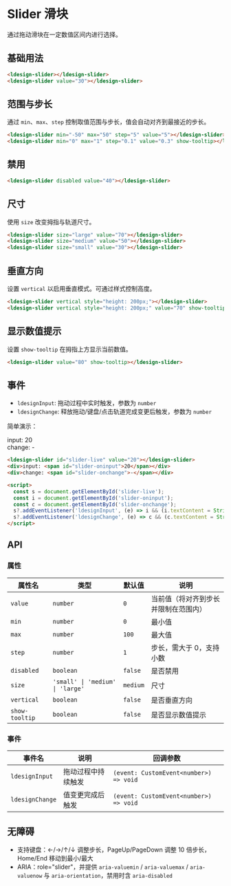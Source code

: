 # Slider 滑块

通过拖动滑块在一定数值区间内进行选择。

## 基础用法

<div class="demo-container">
  <ldesign-slider></ldesign-slider>
  <ldesign-slider value="30"></ldesign-slider>
</div>

```html
<ldesign-slider></ldesign-slider>
<ldesign-slider value="30"></ldesign-slider>
```

## 范围与步长

通过 `min`、`max`、`step` 控制取值范围与步长，值会自动对齐到最接近的步长。

<div class="demo-container">
  <ldesign-slider min="-50" max="50" step="5" value="5"></ldesign-slider>
  <ldesign-slider min="0" max="1" step="0.1" value="0.3" show-tooltip></ldesign-slider>
</div>

```html
<ldesign-slider min="-50" max="50" step="5" value="5"></ldesign-slider>
<ldesign-slider min="0" max="1" step="0.1" value="0.3" show-tooltip></ldesign-slider>
```

## 禁用

<div class="demo-container">
  <ldesign-slider disabled value="40"></ldesign-slider>
</div>

```html
<ldesign-slider disabled value="40"></ldesign-slider>
```

## 尺寸

使用 `size` 改变拇指与轨道尺寸。

<div class="demo-container">
  <ldesign-slider size="large" value="70"></ldesign-slider>
  <ldesign-slider size="medium" value="50"></ldesign-slider>
  <ldesign-slider size="small" value="30"></ldesign-slider>
</div>

```html
<ldesign-slider size="large" value="70"></ldesign-slider>
<ldesign-slider size="medium" value="50"></ldesign-slider>
<ldesign-slider size="small" value="30"></ldesign-slider>
```

## 垂直方向

设置 `vertical` 以启用垂直模式。可通过样式控制高度。

<div class="demo-container" style="gap: 40px; align-items: flex-end;">
  <ldesign-slider vertical style="height: 200px;"></ldesign-slider>
  <ldesign-slider vertical style="height: 200px;" value="70" show-tooltip></ldesign-slider>
</div>

```html
<ldesign-slider vertical style="height: 200px;"></ldesign-slider>
<ldesign-slider vertical style="height: 200px;" value="70" show-tooltip></ldesign-slider>
```

## 显示数值提示

设置 `show-tooltip` 在拇指上方显示当前数值。

<div class="demo-container">
  <ldesign-slider value="80" show-tooltip></ldesign-slider>
</div>

```html
<ldesign-slider value="80" show-tooltip></ldesign-slider>
```

## 事件

- `ldesignInput`: 拖动过程中实时触发，参数为 `number`
- `ldesignChange`: 释放拖动/键盘/点击轨道完成变更后触发，参数为 `number`

简单演示：

<div class="demo-container" style="flex-direction: column; align-items: stretch; gap: 8px;">
  <ldesign-slider id="slider-live" value="20"></ldesign-slider>
  <div>input: <span id="slider-oninput">20</span></div>
  <div>change: <span id="slider-onchange">-</span></div>
</div>

```html
<ldesign-slider id="slider-live" value="20"></ldesign-slider>
<div>input: <span id="slider-oninput">20</span></div>
<div>change: <span id="slider-onchange">-</span></div>

<script>
  const s = document.getElementById('slider-live');
  const i = document.getElementById('slider-oninput');
  const c = document.getElementById('slider-onchange');
  s?.addEventListener('ldesignInput', (e) => i && (i.textContent = String(e.detail)) );
  s?.addEventListener('ldesignChange', (e) => c && (c.textContent = String(e.detail)) );
</script>
```

## API

### 属性

| 属性名 | 类型 | 默认值 | 说明 |
| --- | --- | --- | --- |
| `value` | `number` | `0` | 当前值（将对齐到步长并限制在范围内） |
| `min` | `number` | `0` | 最小值 |
| `max` | `number` | `100` | 最大值 |
| `step` | `number` | `1` | 步长，需大于 0，支持小数 |
| `disabled` | `boolean` | `false` | 是否禁用 |
| `size` | `'small' \| 'medium' \| 'large'` | `medium` | 尺寸 |
| `vertical` | `boolean` | `false` | 是否垂直方向 |
| `show-tooltip` | `boolean` | `false` | 是否显示数值提示 |

### 事件

| 事件名 | 说明 | 回调参数 |
| --- | --- | --- |
| `ldesignInput` | 拖动过程中持续触发 | `(event: CustomEvent<number>) => void` |
| `ldesignChange` | 值变更完成后触发 | `(event: CustomEvent<number>) => void` |

## 无障碍

- 支持键盘：←/→/↑/↓ 调整步长，PageUp/PageDown 调整 10 倍步长，Home/End 移动到最小/最大
- ARIA：role="slider"，并提供 `aria-valuemin` / `aria-valuemax` / `aria-valuenow` 与 `aria-orientation`，禁用时含 `aria-disabled`
